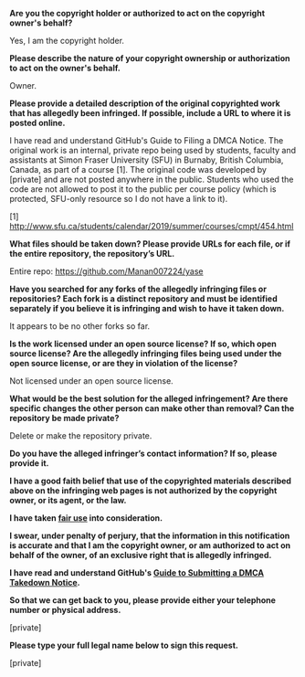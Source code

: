 **Are you the copyright holder or authorized to act on the copyright owner's behalf?**

Yes, I am the copyright holder.

**Please describe the nature of your copyright ownership or authorization to act on the owner's behalf.**

Owner.

**Please provide a detailed description of the original copyrighted work that has allegedly been infringed. If possible, include a URL to where it is posted online.**

I have read and understand GitHub's Guide to Filing a DMCA Notice. The original work is an internal, private repo being used by students, faculty and assistants at Simon Fraser University (SFU) in Burnaby, British Columbia, Canada, as part of a course [1]. The original code was developed by [private] and are not posted anywhere in the public. Students who used the code are not allowed to post it to the public per course policy (which is protected, SFU-only resource so I do not have a link to it).

[1] http://www.sfu.ca/students/calendar/2019/summer/courses/cmpt/454.html

**What files should be taken down? Please provide URLs for each file, or if the entire repository, the repository’s URL.**

Entire repo: https://github.com/Manan007224/yase

**Have you searched for any forks of the allegedly infringing files or repositories? Each fork is a distinct repository and must be identified separately if you believe it is infringing and wish to have it taken down.**

It appears to be no other forks so far.

**Is the work licensed under an open source license? If so, which open source license? Are the allegedly infringing files being used under the open source license, or are they in violation of the license?**

Not licensed under an open source license.

**What would be the best solution for the alleged infringement? Are there specific changes the other person can make other than removal? Can the repository be made private?**

Delete or make the repository private.

**Do you have the alleged infringer’s contact information? If so, please provide it.**

**I have a good faith belief that use of the copyrighted materials described above on the infringing web pages is not authorized by the copyright owner, or its agent, or the law.**

**I have taken <a href="https://www.lumendatabase.org/topics/22">fair use</a> into consideration.**

**I swear, under penalty of perjury, that the information in this notification is accurate and that I am the copyright owner, or am authorized to act on behalf of the owner, of an exclusive right that is allegedly infringed.**

**I have read and understand GitHub's <a href="https://help.github.com/articles/guide-to-submitting-a-dmca-takedown-notice/">Guide to Submitting a DMCA Takedown Notice</a>.**

**So that we can get back to you, please provide either your telephone number or physical address.**

[private]  

**Please type your full legal name below to sign this request.**

[private]
